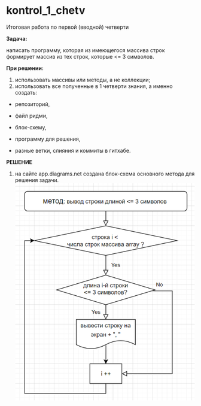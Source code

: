 # kontrol_1_chetv
Итоговая работа по первой (вводной) четверти

**Задача:** 

написать программу, которая из имеющегося массива строк формирует массив из тех строк, которые <= 3 символов. 

**При решении:**
1. использовать массивы или методы, а не коллекции;
1. использовать все полученные в 1 четверти знания, а именно создать:

* репозиторий,

* файл ридми,

* блок-схему,

* программу для решения,

* разные ветки, слияния и коммиты в гитхабе.

**РЕШЕНИЕ**

1. на сайте app.diagrams.net создана блок-схема основного метода для решения задачи. 
![Блок-схема](блок-схема.png)
